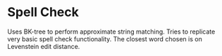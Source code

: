 # Spell Check

Uses BK-tree to perform approximate string matching. Tries to replicate very basic spell check functionality. The closest word
chosen is on Levenstein edit distance.

